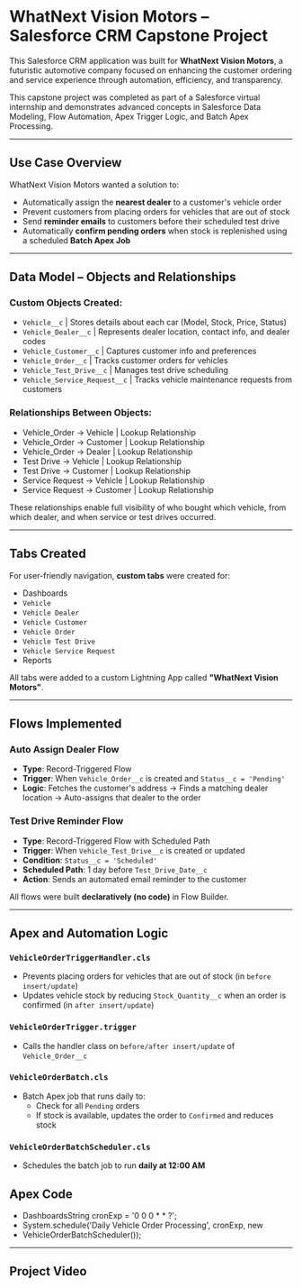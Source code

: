 # WhatNext Vision Motors – Salesforce CRM Capstone Project

This Salesforce CRM application was built for **WhatNext Vision Motors**, a futuristic automotive company focused on enhancing the customer ordering and service experience through automation, efficiency, and transparency.

This capstone project was completed as part of a Salesforce virtual internship and demonstrates advanced concepts in Salesforce Data Modeling, Flow Automation, Apex Trigger Logic, and Batch Apex Processing.

---

## Use Case Overview

WhatNext Vision Motors wanted a solution to:

- Automatically assign the **nearest dealer** to a customer's vehicle order
- Prevent customers from placing orders for vehicles that are out of stock
- Send **reminder emails** to customers before their scheduled test drive
- Automatically **confirm pending orders** when stock is replenished using a scheduled **Batch Apex Job**

---

## Data Model – Objects and Relationships

### Custom Objects Created:

- `Vehicle__c` | Stores details about each car (Model, Stock, Price, Status)
- `Vehicle_Dealer__c` | Represents dealer location, contact info, and dealer codes
- `Vehicle_Customer__c` | Captures customer info and preferences
- `Vehicle_Order__c` | Tracks customer orders for vehicles
- `Vehicle_Test_Drive__c` | Manages test drive scheduling
- `Vehicle_Service_Request__c` | Tracks vehicle maintenance requests from customers

### Relationships Between Objects:

- Vehicle_Order → Vehicle | Lookup Relationship
- Vehicle_Order → Customer | Lookup Relationship
- Vehicle_Order → Dealer | Lookup Relationship
- Test Drive → Vehicle | Lookup Relationship
- Test Drive → Customer | Lookup Relationship
- Service Request → Vehicle | Lookup Relationship
- Service Request → Customer | Lookup Relationship

These relationships enable full visibility of who bought which vehicle, from which dealer, and when service or test drives occurred.

---

## Tabs Created

For user-friendly navigation, **custom tabs** were created for:

- Dashboards
- `Vehicle`
- `Vehicle Dealer`
- `Vehicle Customer`
- `Vehicle Order`
- `Vehicle Test Drive`
- `Vehicle Service Request`
- Reports

All tabs were added to a custom Lightning App called **"WhatNext Vision Motors"**.

---

## Flows Implemented

### **Auto Assign Dealer Flow**
- **Type**: Record-Triggered Flow
- **Trigger**: When `Vehicle_Order__c` is created and `Status__c = 'Pending'`
- **Logic**: Fetches the customer's address → Finds a matching dealer location → Auto-assigns that dealer to the order

### **Test Drive Reminder Flow**
- **Type**: Record-Triggered Flow with Scheduled Path
- **Trigger**: When `Vehicle_Test_Drive__c` is created or updated
- **Condition**: `Status__c = 'Scheduled'`
- **Scheduled Path**: 1 day before `Test_Drive_Date__c`
- **Action**: Sends an automated email reminder to the customer

All flows were built **declaratively (no code)** in Flow Builder.

---

## Apex and Automation Logic

### `VehicleOrderTriggerHandler.cls`
- Prevents placing orders for vehicles that are out of stock (in `before insert/update`)
- Updates vehicle stock by reducing `Stock_Quantity__c` when an order is confirmed (in `after insert/update`)

### `VehicleOrderTrigger.trigger`
- Calls the handler class on `before/after insert/update` of `Vehicle_Order__c`

### `VehicleOrderBatch.cls`
- Batch Apex job that runs daily to:
  - Check for all `Pending` orders
  - If stock is available, updates the order to `Confirmed` and reduces stock

### `VehicleOrderBatchScheduler.cls`
- Schedules the batch job to run **daily at 12:00 AM**

## Apex Code
- DashboardsString cronExp = '0 0 0 * * ?';
- System.schedule('Daily Vehicle Order Processing', cronExp, new
- VehicleOrderBatchScheduler());

---

## Project Video
